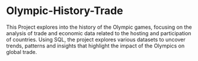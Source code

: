 # Olympic-History-Trade
This Project explores into the history of the Olympic games, focusing on the analysis of trade and economic data related to the hosting and participation of countries. Using SQL, the project explores various datasets to uncover trends, patterns and insights that highlight the impact of the Olympics on global trade.

